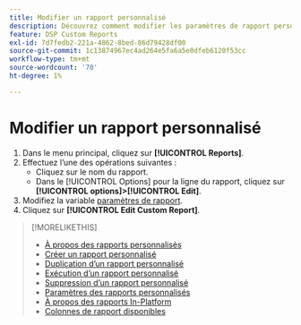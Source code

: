```yaml
---
title: Modifier un rapport personnalisé
description: Découvrez comment modifier les paramètres de rapport personnalisés.
feature: DSP Custom Reports
exl-id: 7d7fedb2-221a-4862-8bed-86d79428df00
source-git-commit: 1c13874967ec4ad264e5fa6a5e0dfeb6120f53cc
workflow-type: tm+mt
source-wordcount: '70'
ht-degree: 1%

---
```


# Modifier un rapport personnalisé

1. Dans le menu principal, cliquez sur **[!UICONTROL Reports]**.
1. Effectuez l’une des opérations suivantes :
   * Cliquez sur le nom du rapport.
   * Dans le [!UICONTROL Options] pour la ligne du rapport, cliquez sur **[!UICONTROL options]>[!UICONTROL Edit]**.
1. Modifiez la variable [paramètres de rapport](/help/dsp/reports/report-settings.md).
1. Cliquez sur **[!UICONTROL Edit Custom Report]**.

>[!MORELIKETHIS]
>
>* [À propos des rapports personnalisés](/help/dsp/reports/report-about.md)
>* [Créer un rapport personnalisé](/help/dsp/reports/report-create.md)
>* [Duplication d’un rapport personnalisé](/help/dsp/reports/report-copy.md)
>* [Exécution d’un rapport personnalisé](/help/dsp/reports/report-run-now.md)
>* [Suppression d’un rapport personnalisé](/help/dsp/reports/report-delete.md)
>* [Paramètres des rapports personnalisés](/help/dsp/reports/report-settings.md)
>* [À propos des rapports In-Platform](/help/dsp/campaign-management/reports/campaign-reports-about.md)
>* [Colonnes de rapport disponibles](/help/dsp/reports/report-columns.md)

